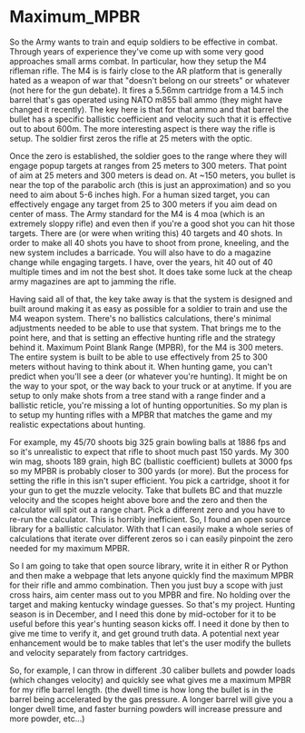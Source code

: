 # Maximum_MPBR

So the Army wants to train and equip soldiers to be effective in combat. Through years of experience they've come up with some very good approaches small arms combat.
In particular, how they setup the M4 rifleman rifle.
The M4 is is fairly close to the AR platform that is generally hated as a weapon of war that "doesn't belong on our streets" or whatever (not here for the gun debate).
It fires a 5.56mm cartridge from a 14.5 inch barrel that's gas operated using NATO m855 ball ammo (they might have changed it recently).
The key here is that for that ammo and that barrel the bullet has a specific ballistic coefficient and velocity such that it is effective out to about 600m.
The more interesting aspect is there way the rifle is setup.
The soldier first zeros the rifle at 25 meters with the optic.

Once the zero is established, the soldier goes to the range where they will engage popup targets at ranges from 25 meters to 300 meters.
That point of aim at 25 meters and 300 meters is dead on. At ~150 meters, you bullet is near the top of the parabolic arch (this is just an approximation) and so you need to aim about 5-6 inches high.
For a human sized target, you can effectively engage any target from 25 to 300 meters if you aim dead on center of mass.
The Army standard for the M4 is 4 moa (which is an extremely sloppy rifle) and even then if you're a good shot you can hit those targets.
There are (or were when writing this) 40 targets and 40 shots. In order to make all 40 shots you have to shoot from prone, kneeling, and the new system includes a barricade. You will also have to do a magazine change while engaging targets.
I have, over the years, hit 40 out of 40 multiple times and im not the best shot.
It does take some luck at the cheap army magazines are apt to jamming the rifle.

Having said all of that, the key take away is that the system is designed and built around making it as easy as possible for a soldier to train and use the M4 weapon system. There's no ballistics calculations, there's minimal adjustments needed to be able to use that system.
That brings me to the point here, and that is setting an effective hunting rifle and the strategy behind it.
Maximum Point Blank Range (MPBR), for the M4 is 300 meters.
The entire system is built to be able to use effectively from 25 to 300 meters without having to think about it.
When hunting game, you can't predict when you'll see a deer (or whatever you're hunting).
It might be on the way to your spot, or the way back to your truck or at anytime.
If you are setup to only make shots from a tree stand with a range finder and a ballistic reticle, you're missing a lot of hunting opportunities.
So my plan is to setup my hunting rifles with a MPBR that matches the game and my realistic expectations about hunting.

For example, my 45/70 shoots big 325 grain bowling balls at 1886 fps and so it's unrealistic to expect that rifle to shoot much past 150 yards.
My 300 win mag, shoots 189 grain, high BC (ballistic coefficient) bullets at 3000 fps so my MPBR is probably closer to 300 yards (or more).
But the process for setting the rifle in this isn't super efficient.
You pick a cartridge, shoot it for your gun to get the muzzle velocity.
Take that bullets BC and that muzzle velocity and the scopes height above bore and the zero and then the calculator will spit out a range chart.
Pick a different zero and you have to re-run the calculator.
This is horribly inefficient.
So, I found an open source library for a ballistic calculator.
With that I can easily make a whole series of calculations that iterate over different zeros so i can easily pinpoint the zero needed for my maximum MPBR.

So I am going to take that open source library, write it in either R or Python and then make a webpage that lets anyone quickly find the maximum MPBR for their rifle and ammo combination.
Then you just buy a scope with just cross hairs, aim center mass out to you MPBR and fire. No holding over the target and making kentucky windage guesses.
So that's my project.
Hunting season is in December, and I need this done by mid-october for it to be useful before this year's hunting season kicks off. 
I need it done by then to give me time to verify it, and get ground truth data.
A potential next year enhancement would be to make tables that let's the user modify the bullets and velocity separately from factory cartridges. 

So, for example, I can throw in different .30 caliber bullets and powder loads (which changes velocity) and quickly see what gives me a maximum MPBR for my rifle barrel length.
(the dwell time is how long the bullet is in the barrel being accelerated by the gas pressure. A longer barrel will give you a longer dwell time, and faster burning powders will increase pressure and more powder, etc...)
